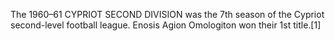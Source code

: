 The 1960–61 CYPRIOT SECOND DIVISION was the 7th season of the Cypriot second-level football league. Enosis Agion Omologiton won their 1st title.[1]
